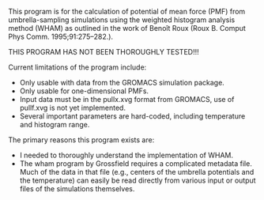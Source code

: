 This program is for the calculation of potential of mean force (PMF) from umbrella-sampling simulations 
using the weighted histogram analysis method (WHAM) as outlined in the work of Benoît Roux 
(Roux B. Comput Phys Comm. 1995;91:275–282.).

THIS PROGRAM HAS NOT BEEN THOROUGHLY TESTED!!!

Current limitations of the program include:
* Only usable with data from the GROMACS simulation package.
* Only usable for one-dimensional PMFs.
* Input data must be in the pullx.xvg format from GROMACS, use of pullf.xvg is not yet implemented.
* Several important parameters are hard-coded, including temperature and histogram range.

The primary reasons this program exists are:
* I needed to thoroughly understand the implementation of WHAM.
* The wham program by Grossfield requires a complicated metadata file. Much of the data in that file 
  (e.g., centers of the umbrella potentials and the temperature) can easily be read directly from
  various input or output files of the simulations themselves.
